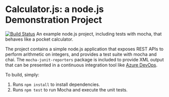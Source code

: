Calculator.js: a node.js Demonstration Project
==============================================
[![Build Status](https://dev.azure.com/krispazure0483/Integrating%20External%20Source%20Control%20with%20Azure%20Pipelines/_apis/build/status/krispazure.calculator?branchName=master)](https://dev.azure.com/krispazure0483/Integrating%20External%20Source%20Control%20with%20Azure%20Pipelines/_build/latest?definitionId=7&branchName=master)
An example node.js project, including tests with mocha, that behaves like
a pocket calculator.

The project contains a simple node.js application that exposes REST APIs
to perform arithmetic on integers, and provides a test suite with mocha
and chai.  The `mocha-junit-reporters` package is included to provide XML
output that can be presented in a continuous integration tool like
[Azure DevOps](https://azure.com/devops).

To build, simply:

1. Runs `npm install` to install dependencies.
2. Runs `npm test` to run Mocha and execute the unit tests.

